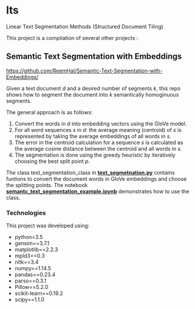 # lts
Linear Text Segmentation Methods (Structured Document Tiling)

This project is a compilation of several other projects :

## Semantic Text Segmentation with Embeddings

  https://github.com/ReemHal/Semantic-Text-Segmentation-with-Embeddings/

Given a text document *d* and a desired number of segments *k*, 
this repo shows how to segment the document into *k* semantically homoginuous segments. 

The general approach is as follows:
1. Convert the words in *d* into embedding vectors using the GloVe model.
2. For all word sequences *s* in *d*: the average meaning (centroid) of *s* is represented by taking the average embeddings of all words in *s*.
3. The error in the centroid calculation for a sequence *s* is calculated as the average cosine distance between the centroid and all words in *s*.
4. The segmentation is done using the greedy heuristic by iteratively choosing the best split point *p*.


The class text_segmentation_class in __[text_segmetnation.py](https://github.com/ReemHal/Semantic-Text-Segmentation-with-Embeddings/blob/master/text_segmentation.py)__ contains funtions to convert the document
words in GloVe embeddings and choose the splitting points. The notebook __[semantc_text_segmentation_example.ipynb](https://github.com/ReemHal/Semantic-Text-Segmentation-with-Embeddings/blob/master/semantc_text_segmentation_example.ipynb)__
demonstrates how to use the class.

<a name="tech"><a/>
### Technologies

This project was developed using:

  - python=3.5
  - gensim==3.7.1
  - matplotlib==2.2.3
  - mpld3==0.3
  - nltk==3.4
  - numpy==1.14.5
  - pandas==0.23.4
  - parso==0.3.1
  - Pillow==5.2.0
  - scikit-learn==0.19.2
  - scipy==1.1.0

